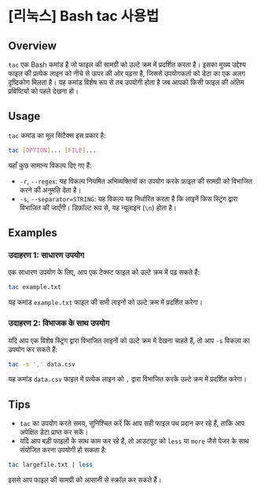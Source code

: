# [리눅스] Bash tac 사용법

## Overview
`tac` एक Bash कमांड है जो फाइल की सामग्री को उल्टे क्रम में प्रदर्शित करता है। इसका मुख्य उद्देश्य फाइल की प्रत्येक लाइन को नीचे से ऊपर की ओर पढ़ना है, जिससे उपयोगकर्ता को डेटा का एक अलग दृष्टिकोण मिलता है। यह कमांड विशेष रूप से तब उपयोगी होता है जब आपको किसी फाइल की अंतिम प्रविष्टियों को पहले देखना हो।

## Usage
`tac` कमांड का मूल सिंटैक्स इस प्रकार है:

```bash
tac [OPTION]... [FILE]...
```

यहाँ कुछ सामान्य विकल्प दिए गए हैं:

- `-r`, `--regex`: यह विकल्प नियमित अभिव्यक्तियों का उपयोग करके फ़ाइल की सामग्री को विभाजित करने की अनुमति देता है।
- `-s`, `--separator=STRING`: यह विकल्प यह निर्धारित करता है कि लाइनें किस स्ट्रिंग द्वारा विभाजित की जाएँगी। डिफ़ॉल्ट रूप से, यह न्यूलाइन (`\n`) होता है।

## Examples
### उदाहरण 1: साधारण उपयोग
एक साधारण उपयोग के लिए, आप एक टेक्स्ट फाइल को उल्टे क्रम में पढ़ सकते हैं:

```bash
tac example.txt
```

यह कमांड `example.txt` फाइल की सभी लाइनों को उल्टे क्रम में प्रदर्शित करेगा।

### उदाहरण 2: विभाजक के साथ उपयोग
यदि आप एक विशेष स्ट्रिंग द्वारा विभाजित लाइनों को उल्टे क्रम में देखना चाहते हैं, तो आप `-s` विकल्प का उपयोग कर सकते हैं:

```bash
tac -s ',' data.csv
```

यह कमांड `data.csv` फाइल में प्रत्येक लाइन को `,` द्वारा विभाजित करके उल्टे क्रम में प्रदर्शित करेगा।

## Tips
- `tac` का उपयोग करते समय, सुनिश्चित करें कि आप सही फाइल पथ प्रदान कर रहे हैं, ताकि आप अपेक्षित डेटा प्राप्त कर सकें।
- यदि आप बड़ी फाइलों के साथ काम कर रहे हैं, तो आउटपुट को `less` या `more` जैसे पेजर के साथ संयोजित करना उपयोगी हो सकता है:

```bash
tac largefile.txt | less
```

इससे आप फाइल की सामग्री को आसानी से स्क्रॉल कर सकते हैं।